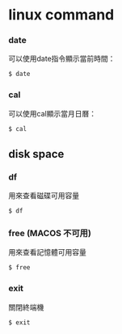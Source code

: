 # linux command

### date

可以使用date指令顯示當前時間：

```bash
$ date
```

### cal

可以使用cal顯示當月日曆：

```bash
$ cal
```

## disk space

### df

用來查看磁碟可用容量

```bash
$ df
```

### free (MACOS 不可用)

用來查看記憶體可用容量

```bash
$ free
```

### exit 

關閉終端機

```bash
$ exit
```